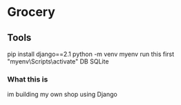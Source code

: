 # Grocery

## Tools

pip install django==2.1
python -m venv myenv
run this first "myenv\Scripts\activate"
DB SQLite

### What this is

im building my own shop using Django

